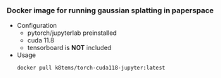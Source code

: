### Docker image for running gaussian splatting in paperspace  
- Configuration
  - pytorch/jupyterlab preinstalled
  - cuda 11.8
  - tensorboard is **NOT** included
- Usage
  ```bash
  docker pull k8tems/torch-cuda118-jupyter:latest
  ```
